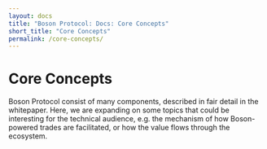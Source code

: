 ```yaml
---
layout: docs
title: "Boson Protocol: Docs: Core Concepts"
short_title: "Core Concepts"
permalink: /core-concepts/
---
```


# Core Concepts

Boson Protocol consist of many components, described in fair detail in the
whitepaper. Here, we are expanding on some topics that could be interesting for
the technical audience, e.g. the mechanism of how Boson-powered trades are
facilitated, or how the value flows through the ecosystem.
